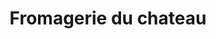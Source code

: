 ---
title: "Fromagerie du chateau"
url: /montrond-les-bains/fromagerie-du-chateau/
shop: fromage
---
